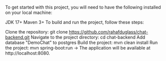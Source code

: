 To get started with this project, you will need to have the following installed on your local machine:

JDK 17+
Maven 3+
To build and run the project, follow these steps: 

Clone the repository: git clone https://github.com/rahafduglass/chat-backend.git
Navigate to the project directory: cd chat-backend
Add database "DemoChat" to postgres
Build the project: mvn clean install
Run the project: mvn spring-boot:run
-> The application will be available at http://localhost:8080.
